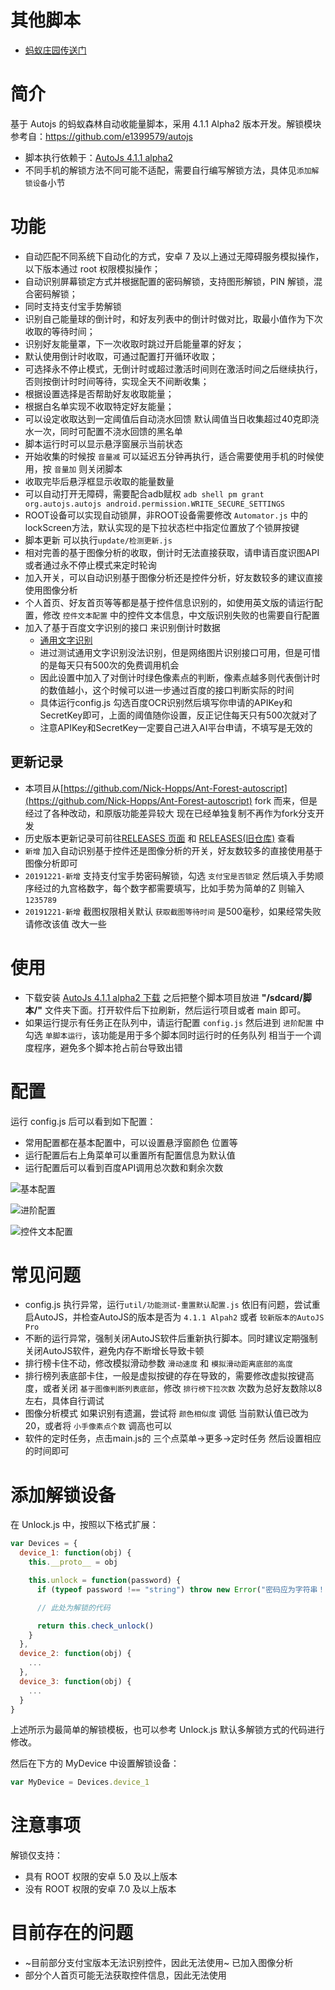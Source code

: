 <!--
 * @Author: TonyJiangWJ
 * @Date: 2019-12-10 19:41:12
 * @Last Modified by: TonyJiangWJ
 * @Last Modified time: 2019-12-23 19:10:40
 * @Description: 
 -->
# 其他脚本
- [蚂蚁庄园传送门](https://github.com/TonyJiangWJ/Ant-Manor)
# 简介

基于 Autojs 的蚂蚁森林自动收能量脚本，采用 4.1.1 Alpha2 版本开发。解锁模块参考自：https://github.com/e1399579/autojs

- 脚本执行依赖于：[AutoJs 4.1.1 alpha2](https://www.dropbox.com/s/pe3w53k0fugo1fa/Autojs%204.1.1%20Alpha2.apk?dl=0)
- 不同手机的解锁方法不同可能不适配，需要自行编写解锁方法，具体见`添加解锁设备`小节

# 功能

- 自动匹配不同系统下自动化的方式，安卓 7 及以上通过无障碍服务模拟操作，以下版本通过 root 权限模拟操作；
- 自动识别屏幕锁定方式并根据配置的密码解锁，支持图形解锁，PIN 解锁，混合密码解锁；
- 同时支持支付宝手势解锁
- 识别自己能量球的倒计时，和好友列表中的倒计时做对比，取最小值作为下次收取的等待时间；
- 识别好友能量罩，下一次收取时跳过开启能量罩的好友；
- 默认使用倒计时收取，可通过配置打开循环收取；
- 可选择永不停止模式，无倒计时或超过激活时间则在激活时间之后继续执行，否则按倒计时时间等待，实现全天不间断收集；
- 根据设置选择是否帮助好友收取能量；
- 根据白名单实现不收取特定好友能量；
- 可以设定收取达到一定阈值后自动浇水回馈 默认阈值当日收集超过40克即浇水一次，同时可配置不浇水回馈的黑名单
- 脚本运行时可以显示悬浮窗展示当前状态
- 开始收集的时候按 `音量减` 可以延迟五分钟再执行，适合需要使用手机的时候使用，按 `音量加` 则关闭脚本
- 收取完毕后悬浮框显示收取的能量数量
- 可以自动打开无障碍，需要配合adb赋权 `adb shell pm grant org.autojs.autojs android.permission.WRITE_SECURE_SETTINGS`
- ROOT设备可以实现自动锁屏，非ROOT设备需要修改 `Automator.js` 中的lockScreen方法，默认实现的是下拉状态栏中指定位置放了个锁屏按键
- 脚本更新 可以执行`update/检测更新.js`
- 相对完善的基于图像分析的收取，倒计时无法直接获取，请申请百度识图API或者通过永不停止模式来定时轮询
- 加入开关，可以自动识别基于图像分析还是控件分析，好友数较多的建议直接使用图像分析
- 个人首页、好友首页等等都是基于控件信息识别的，如使用英文版的请运行配置，修改 `控件文本配置` 中的控件文本信息，中文版识别失败的也需要自行配置
- 加入了基于百度文字识别的接口 来识别倒计时数据
  - [通用文字识别](https://ai.baidu.com/tech/ocr/general)
  - 进过测试通用文字识别没法识别，但是网络图片识别接口可用，但是可惜的是每天只有500次的免费调用机会
  - 因此设置中加入了对倒计时绿色像素点的判断，像素点越多则代表倒计时的数值越小，这个时候可以进一步通过百度的接口判断实际的时间
  - 具体运行config.js 勾选百度OCR识别然后填写你申请的APIKey和SecretKey即可，上面的阈值随你设置，反正记住每天只有500次就对了
  - 注意APIKey和SecretKey一定要自己进入AI平台申请，不填写是无效的

## 更新记录

- 本项目从[https://github.com/Nick-Hopps/Ant-Forest-autoscript](https://github.com/Nick-Hopps/Ant-Forest-autoscript) fork 而来，但是经过了各种改动，和原版功能差异较大 现在已经单独复制不再作为fork分支开发
- 历史版本更新记录可前往[RELEASES 页面](https://github.com/TonyJiangWJ/Ant-Forest/releases) 和 [RELEASES(旧仓库)](https://github.com/TonyJiangWJ/Ant-Forest-autoscript/releases) 查看
- `新增` 加入自动识别基于控件还是图像分析的开关，好友数较多的直接使用基于图像分析即可
- `20191221-新增` 支持支付宝手势密码解锁，勾选 `支付宝是否锁定` 然后填入手势顺序经过的九宫格数字，每个数字都需要填写，比如手势为简单的Z 则输入`1235789`
- `20191221-新增` 截图权限相关默认 `获取截图等待时间` 是500毫秒，如果经常失败请修改该值 改大一些

# 使用

- 下载安装 [AutoJs 4.1.1 alpha2 下载](https://www.dropbox.com/s/pe3w53k0fugo1fa/Autojs%204.1.1%20Alpha2.apk?dl=0) 之后把整个脚本项目放进 **"/sdcard/脚本/"** 文件夹下面。打开软件后下拉刷新，然后运行项目或者 main 即可。
- 如果运行提示有任务正在队列中，请运行配置 `config.js` 然后进到 `进阶配置` 中勾选 `单脚本运行`，该功能是用于多个脚本同时运行时的任务队列 相当于一个调度程序，避免多个脚本抢占前台导致出错

# 配置

运行 config.js 后可以看到如下配置：

- 常用配置都在基本配置中，可以设置悬浮窗颜色 位置等
- 运行配置后右上角菜单可以重置所有配置信息为默认值
- 运行配置后可以看到百度API调用总次数和剩余次数

![基本配置](./resources/config-1.png)

![进阶配置](./resources/config-2.png)

![控件文本配置](./resources/config-3.png)

# 常见问题

- config.js 执行异常，运行`util/功能测试-重置默认配置.js` 依旧有问题，尝试重启AutoJS，并检查AutoJS的版本是否为 `4.1.1 Alpah2` 或者 `较新版本的AutoJS Pro`
- 不断的运行异常，强制关闭AutoJS软件后重新执行脚本。同时建议定期强制关闭AutoJS软件，避免内存不断增长导致卡顿
- 排行榜卡住不动，修改模拟滑动参数 `滑动速度` 和 `模拟滑动距离底部的高度`
- 排行榜列表底部卡住，一般是虚拟按键的存在导致的，需要修改虚拟按键高度，或者关闭 `基于图像判断列表底部`，修改 `排行榜下拉次数` 次数为总好友数除以8左右，具体自行调试
- 图像分析模式 如果识别有遗漏，尝试将 `颜色相似度` 调低 当前默认值已改为20，或者将 `小手像素点个数` 调高也可以
- 软件的定时任务，点击main.js的 三个点菜单->更多->定时任务 然后设置相应的时间即可


# 添加解锁设备

在 Unlock.js 中，按照以下格式扩展：

```javascript
var Devices = {
  device_1: function(obj) {
    this.__proto__ = obj

    this.unlock = function(password) {
      if (typeof password !== "string") throw new Error("密码应为字符串！")

      // 此处为解锁的代码

      return this.check_unlock()
    }
  },
  device_2: function(obj) {
    ...
  },
  device_3: function(obj) {
    ...
  }
}
```

上述所示为最简单的解锁模板，也可以参考 Unlock.js 默认多解锁方式的代码进行修改。

然后在下方的 MyDevice 中设置解锁设备：

```javascript
var MyDevice = Devices.device_1
```

# 注意事项

解锁仅支持：

- 具有 ROOT 权限的安卓 5.0 及以上版本
- 没有 ROOT 权限的安卓 7.0 及以上版本

# 目前存在的问题

- ~目前部分支付宝版本无法识别控件，因此无法使用~ 已加入图像分析
- 部分个人首页可能无法获取控件信息，因此无法使用
